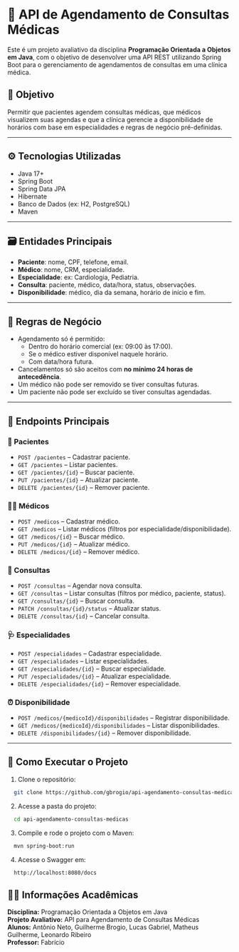 # 🏥 API de Agendamento de Consultas Médicas

Este é um projeto avaliativo da disciplina **Programação Orientada a Objetos em Java**, com o objetivo de desenvolver uma API REST utilizando Spring Boot para o gerenciamento de agendamentos de consultas em uma clínica médica.

## 🎯 Objetivo

Permitir que pacientes agendem consultas médicas, que médicos visualizem suas agendas e que a clínica gerencie a disponibilidade de horários com base em especialidades e regras de negócio pré-definidas.

---

## ⚙️ Tecnologias Utilizadas

- Java 17+
- Spring Boot
- Spring Data JPA
- Hibernate
- Banco de Dados (ex: H2, PostgreSQL)
- Maven

---

## 🗃️ Entidades Principais

- **Paciente**: nome, CPF, telefone, email.
- **Médico**: nome, CRM, especialidade.
- **Especialidade**: ex: Cardiologia, Pediatria.
- **Consulta**: paciente, médico, data/hora, status, observações.
- **Disponibilidade**: médico, dia da semana, horário de início e fim.

---

## 🔐 Regras de Negócio

- Agendamento só é permitido:
  - Dentro do horário comercial (ex: 09:00 às 17:00).
  - Se o médico estiver disponível naquele horário.
  - Com data/hora futura.
- Cancelamentos só são aceitos com **no mínimo 24 horas de antecedência**.
- Um médico não pode ser removido se tiver consultas futuras.
- Um paciente não pode ser excluído se tiver consultas agendadas.

---

## 🔁 Endpoints Principais

### 📌 Pacientes

- `POST /pacientes` – Cadastrar paciente.
- `GET /pacientes` – Listar pacientes.
- `GET /pacientes/{id}` – Buscar paciente.
- `PUT /pacientes/{id}` – Atualizar paciente.
- `DELETE /pacientes/{id}` – Remover paciente.

### 🧑‍⚕️ Médicos

- `POST /medicos` – Cadastrar médico.
- `GET /medicos` – Listar médicos (filtros por especialidade/disponibilidade).
- `GET /medicos/{id}` – Buscar médico.
- `PUT /medicos/{id}` – Atualizar médico.
- `DELETE /medicos/{id}` – Remover médico.

### 📅 Consultas

- `POST /consultas` – Agendar nova consulta.
- `GET /consultas` – Listar consultas (filtros por médico, paciente, status).
- `GET /consultas/{id}` – Buscar consulta.
- `PATCH /consultas/{id}/status` – Atualizar status.
- `DELETE /consultas/{id}` – Cancelar consulta.

### 🩺 Especialidades

- `POST /especialidades` – Cadastrar especialidade.
- `GET /especialidades` – Listar especialidades.
- `GET /especialidades/{id}` – Buscar especialidade.
- `PUT /especialidades/{id}` – Atualizar especialidade.
- `DELETE /especialidades/{id}` – Remover especialidade.

### ⏰ Disponibilidade

- `POST /medicos/{medicoId}/disponibilidades` – Registrar disponibilidade.
- `GET /medicos/{medicoId}/disponibilidades` – Listar disponibilidades.
- `DELETE /disponibilidades/{id}` – Remover disponibilidade.

---

## 🧪 Como Executar o Projeto

1. Clone o repositório:

```bash
  git clone https://github.com/gbrogio/api-agendamento-consultas-medicas
```

2. Acesse a pasta do projeto:

```bash
  cd api-agendamento-consultas-medicas
```

3. Compile e rode o projeto com o Maven:

```bash
  mvn spring-boot:run
```

4. Acesse o Swagger em:
```bash
  http://localhost:8080/docs
```

## 👨‍🏫 Informações Acadêmicas

**Disciplina:** Programação Orientada a Objetos em Java\
**Projeto Avaliativo:** API para Agendamento de Consultas Médicas\
**Alunos:** Antônio Neto, Guilherme Brogio, Lucas Gabriel, Matheus Guilherme, Leonardo Ribeiro\
**Professor:** Fabrício
